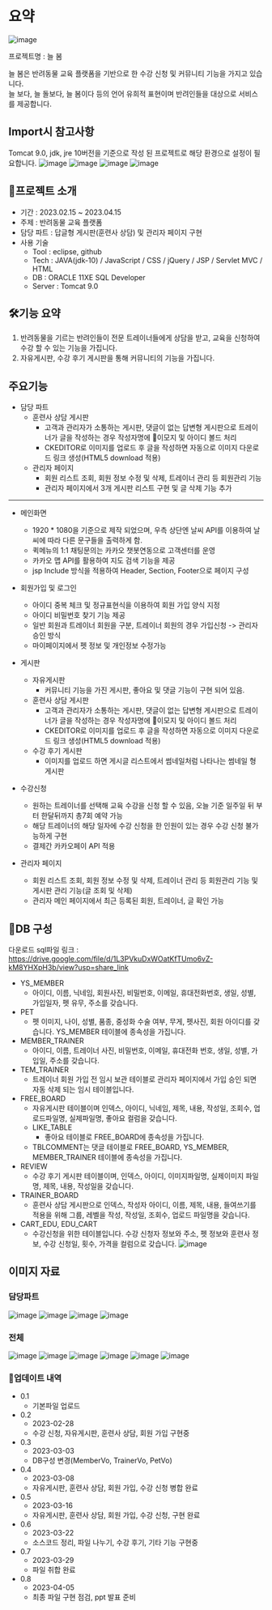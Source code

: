 # 요약
![image](https://user-images.githubusercontent.com/115638416/232486664-0e62a12c-f69d-4a4b-bc11-be5f77458769.png)

프로젝트명 : 늘 봄

늘 봄은 반려동물 교육 플랫폼을 기반으로 한 수강 신청 및 커뮤니티 기능을 가지고 있습니다.<br>
늘 보다, 늘 돌보다, 늘 봄이다 등의 언어 유희적 표현이며 반려인들을 대상으로 서비스를 제공합니다.

## Import시 참고사항
Tomcat 9.0, jdk, jre 10버전을 기준으로 작성 된 프로젝트로 해당 환경으로 설정이 필요합니다.
![image](https://user-images.githubusercontent.com/115638416/233226615-bdf4d8d7-5134-4324-b52f-35dd2232312c.png)
![image](https://user-images.githubusercontent.com/115638416/233226631-d87632bf-4095-4f90-b2f1-7d075e09bde5.png)
![image](https://user-images.githubusercontent.com/115638416/233226659-c739c022-e799-46a3-9425-31575c41ae67.png)
![image](https://user-images.githubusercontent.com/115638416/233227660-d3917d0f-55bd-4fa2-9f24-bdec5fc7a7d1.png)



## 📌프로젝트 소개 
* 기간 : 2023.02.15 ~ 2023.04.15
* 주제 : 반려동물 교육 플랫폼
* 담당 파트 : 답글형 게시판(훈련사 상담) 및 관리자 페이지 구현
* 사용 기술
    * Tool : eclipse, github
    * Tech : JAVA(jdk-10) / JavaScript / CSS / jQuery / JSP / Servlet MVC / HTML
    * DB : ORACLE 11XE SQL Developer
    * Server : Tomcat 9.0

## 🛠기능 요약
1. 반려동물을 기르는 반려인들이 전문 트레이너들에게 상담을 받고, 교육을 신청하여 수강 할 수 있는 기능을 가집니다.
2. 자유게시판, 수강 후기 게시판을 통해 커뮤니티의 기능을 가집니다.

## 주요기능
* 담당 파트
   * 훈련사 상담 게시판
      * 고객과 관리자가 소통하는 게시판, 댓글이 없는 답변형 게시판으로 트레이너가 글을 작성하는 경우 작성자명에 🍎이모지 및 아이디 볼드 처리
      * CKEDITOR로 이미지를 업로드 후 글을 작성하면 자동으로 이미지 다운로드 링크 생성(HTML5 download 적용)
   * 관리자 페이지
     * 회원 리스트 조회, 회원 정보 수정 및 삭제, 트레이너 관리 등 회원관리 기능
     * 관리자 페이지에서 3개 게시판 리스트 구현 및 글 삭제 기능 추가      
<hr>

* 메인화면
    * 1920 * 1080을 기준으로 제작 되었으며, 우측 상단엔 날씨 API를 이용하여 날씨에 따라 다른 문구들을 출력하게 함.
    * 퀵메뉴의 1:1 채팅문의는 카카오 챗봇연동으로 고객센터를 운영
    * 카카오 맵 API를 활용하여 지도 검색 기능을 제공
    * jsp Include 방식을 적용하여 Header, Section, Footer으로 페이지 구성
    
* 회원가입 및 로그인
    * 아이디 중복 체크 및 정규표현식을 이용하여 회원 가입 양식 지정
    * 아이디 비밀번호 찾기 기능 제공
    * 일반 회원과 트레이너 회원을 구분, 트레이너 회원의 경우 가입신청 -> 관리자 승인 방식
    * 마이페이지에서 펫 정보 및 개인정보 수정가능
    
* 게시판
    * 자유게시판
      * 커뮤니티 기능을 가진 게시판, 좋아요 및 댓글 기능이 구현 되어 있음.
    * 훈련사 상담 게시판
      * 고객과 관리자가 소통하는 게시판, 댓글이 없는 답변형 게시판으로 트레이너가 글을 작성하는 경우 작성자명에 🍎이모지 및 아이디 볼드 처리
      * CKEDITOR로 이미지를 업로드 후 글을 작성하면 자동으로 이미지 다운로드 링크 생성(HTML5 download 적용)
    * 수강 후기 게시판
      * 이미지를 업로드 하면 게시글 리스트에서 썸네일처럼 나타나는 썸네일 형 게시판

* 수강신청
  * 원하는 트레이너를 선택해 교육 수강을 신청 할 수 있음, 오늘 기준 일주일 뒤 부터 한달뒤까지 총7회 예약 가능
  * 해당 트레이너의 해당 일자에 수강 신청을 한 인원이 있는 경우 수강 신청 불가능하게 구현
  * 결제간 카카오페이 API 적용
    
* 관리자 페이지
  * 회원 리스트 조회, 회원 정보 수정 및 삭제, 트레이너 관리 등 회원관리 기능 및 게시판 관리 기능(글 조회 및 삭제)
  * 관리자 메인 페이지에서 최근 등록된 회원, 트레이너, 글 확인 가능

## 🔖DB 구성
다운로드 sql파일 링크 : https://drive.google.com/file/d/1L3PVkuDxWOatKfTUmo6vZ-kM8YHXpH3b/view?usp=share_link

* YS_MEMBER
  * 아이디, 이름, 닉네임, 회원사진, 비밀번호, 이메일, 휴대전화번호, 생일, 성별, 가입일자, 펫 유무, 주소를 갖습니다.
* PET
  * 펫 이미지, 나이, 성별, 품종, 중성화 수술 여부, 무게, 펫사진, 회원 아이디를 갖습니다. YS_MEMBER 테이블에 종속성을 가집니다.
* MEMBER_TRAINER
  * 아이디, 이름, 트레이너 사진, 비밀번호, 이메일, 휴대전화 번호, 생일, 성별, 가입일, 주소를 갖습니다.
* TEM_TRAINER
  * 트레이너 회원 가입 전 임시 보관 테이블로 관리자 페이지에서 가입 승인 되면 자동 삭제 되는 임시 테이블입니다.
* FREE_BOARD
  * 자유게시판 테이블이며 인덱스, 아이디, 닉네임, 제목, 내용, 작성일, 조회수, 업로드파일명, 실제파일명, 좋아요 컬럼을 갖습니다.
  * LIKE_TABLE
    * 좋아요 테이블로 FREE_BOARD에 종속성을 가집니다.
  * TBLCOMMENT는 댓글 테이블로 FREE_BOARD, YS_MEMBER, MEMBER_TRAINER 테이블에 종속성을 가집니다.
* REVIEW
  * 수강 후기 게시판 테이블이며, 인덱스, 아이디, 이미지파일명, 실제이미지 파일명, 제목, 내용, 작성일을 갖습니다.
* TRAINER_BOARD
  * 훈련사 상담 게시판으로 인덱스, 작성자 아이디, 이름, 제목, 내용, 들여쓰기를 적용을 위해 그룹, 레벨을 작성, 작성일, 조회수, 업로드 파일명을 갖습니다.
* CART_EDU, EDU_CART
  * 수강신청을 위한 테이블입니다. 수강 신청자 정보와 주소, 펫 정보와 훈련사 정보, 수강 신청일, 횟수, 가격을 컬럼으로 갖습니다.
![image](https://user-images.githubusercontent.com/115638416/232683018-ad9568a2-7f13-4ffc-8d37-40ee2d7c06f3.png)




## 이미지 자료
### 담당파트
![image](https://user-images.githubusercontent.com/115638416/232501695-f7ded26c-6494-4a9d-af62-81d908e82d7e.png)
![image](https://user-images.githubusercontent.com/115638416/232920732-5d47c210-3479-46f0-9900-dcdd5112d4fd.png)
![image](https://user-images.githubusercontent.com/115638416/232501818-83a7dad5-f1b9-4925-9264-d99b0fad5502.png)
![image](https://user-images.githubusercontent.com/115638416/232935460-72b05f52-37a3-42ef-bad8-396fdf1f07f3.png)


### 전체
![image](https://user-images.githubusercontent.com/115638416/232540955-efdb8f98-7d34-47bc-b4f1-49bcc3ca0a32.png)
![image](https://user-images.githubusercontent.com/115638416/232541686-a507b852-f7aa-446e-9e0e-ddea7cc4b32f.png)
![image](https://user-images.githubusercontent.com/115638416/232541789-01802d63-2505-4499-864f-8e354795dd3d.png)
![image](https://user-images.githubusercontent.com/115638416/232541889-2de916e4-43c6-47aa-9360-c45e6526fe46.png)
![image](https://user-images.githubusercontent.com/115638416/232674329-808779f1-9cf5-4468-8d40-c297f81007cd.png)
![image](https://user-images.githubusercontent.com/115638416/232674455-bd48790f-a30d-4ba8-886e-ae2c35044880.png)






### 🔄업데이트 내역
* 0.1 
  * 기본파일 업로드
* 0.2
  * 2023-02-28 
  * 수강 신청, 자유게시판, 훈련사 상담, 회원 가입 구현중
* 0.3
  * 2023-03-03
  * DB구성 변경(MemberVo, TrainerVo, PetVo)
* 0.4
  * 2023-03-08
  * 자유게시판, 훈련사 상담, 회원 가입, 수강 신청 병합 완료
* 0.5
  * 2023-03-16
  * 자유게시판, 훈련사 상담, 회원 가입, 수강 신청, 구현 완료
* 0.6
  * 2023-03-22
  * 소스코드 정리, 파일 나누기, 수강 후기, 기타 기능 구현중
* 0.7
  * 2023-03-29
  * 파일 취합 완료
* 0.8
  * 2023-04-05
  * 최종 파일 구현 점검, ppt 발표 준비
